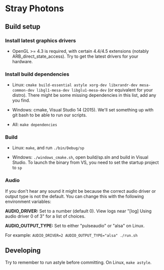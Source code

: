 Stray Photons
=============

Build setup
-----------

### Install latest graphics drivers

- OpenGL >= 4.3 is required, with certain 4.4/4.5 extensions (notably ARB_direct_state_access).
Try to get the latest drivers for your hardware.

### Install build dependencies

- Linux: `cmake build-essential astyle xorg-dev libxrandr-dev mesa-common-dev libgl1-mesa-dev libglu1-mesa-dev` (or equivalent for your distro).
There might be some missing dependencies in this list, add any you find.

- Windows: cmake, Visual Studio 14 (2015).
We'll set something up with git bash to be able to run our scripts.

- All: `make dependencies`

### Build

- Linux: `make`, and run `./bin/Debug/sp`

- Windows: `./windows_cmake.sh`, open build/sp.sln and build in Visual Studio. To launch the binary from VS, you need to set the startup project to `sp`

### Audio

If you don't hear any sound it might be because the correct audio driver or
output type is not the default. You can change this with the following
environment variables:

**AUDIO_DRIVER:** Set to a number (default 0). View logs near
"[log] Using audio driver 0 of 3" for a list of choices.

**AUDIO_OUTPUT_TYPE:** Set to either "pulseaudio" or "alsa" on Linux.

For example: ```AUDIO_DRIVER=2 AUDIO_OUTPUT_TYPE="alsa" ./run.sh```

Developing
----------

Try to remember to run astyle before committing. On Linux, `make astyle`.
